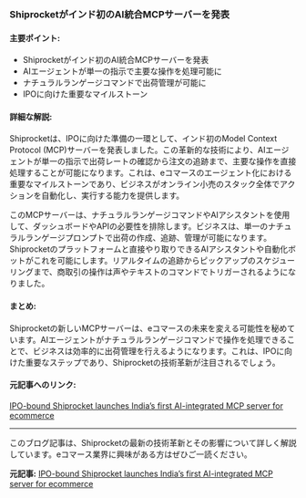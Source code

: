 ### Shiprocketがインド初のAI統合MCPサーバーを発表

#### 主要ポイント:
- Shiprocketがインド初のAI統合MCPサーバーを発表
- AIエージェントが単一の指示で主要な操作を処理可能に
- ナチュラルランゲージコマンドで出荷管理が可能に
- IPOに向けた重要なマイルストーン

#### 詳細な解説:
Shiprocketは、IPOに向けた準備の一環として、インド初のModel Context Protocol (MCP)サーバーを発表しました。この革新的な技術により、AIエージェントが単一の指示で出荷レートの確認から注文の追跡まで、主要な操作を直接処理することが可能になります。これは、eコマースのエージェント化における重要なマイルストーンであり、ビジネスがオンライン小売のスタック全体でアクションを自動化し、実行する能力を提供します。

このMCPサーバーは、ナチュラルランゲージコマンドやAIアシスタントを使用して、ダッシュボードやAPIの必要性を排除します。ビジネスは、単一のナチュラルランゲージプロンプトで出荷の作成、追跡、管理が可能になります。Shiprocketのプラットフォームと直接やり取りできるAIアシスタントや自動化ボットがこれを可能にします。リアルタイムの追跡からピックアップのスケジューリングまで、商取引の操作は声やテキストのコマンドでトリガーされるようになりました。

#### まとめ:
Shiprocketの新しいMCPサーバーは、eコマースの未来を変える可能性を秘めています。AIエージェントがナチュラルランゲージコマンドで操作を処理できることで、ビジネスは効率的に出荷管理を行えるようになります。これは、IPOに向けた重要なステップであり、Shiprocketの技術革新が注目されるでしょう。

#### 元記事へのリンク:
[IPO-bound Shiprocket launches India’s first AI-integrated MCP server for ecommerce](リンク先URL)

---

このブログ記事は、Shiprocketの最新の技術革新とその影響について詳しく解説しています。eコマース業界に興味がある方はぜひご一読ください。

**元記事:** [IPO-bound Shiprocket launches India’s first AI-integrated MCP server for ecommerce](https://www.fortuneindia.com/markets/ipo/ipo-bound-shiprocket-launches-indias-first-ai-integrated-mcp-server-for-ecommerce/123185)
